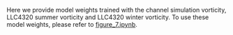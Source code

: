 Here we provide model weights trained with the channel simulation vorticity, LLC4320 summer vorticity and LLC4320 winter vorticity. To use these model weights, please refer to [figure_7.ipynb](../figure_7.ipynb).